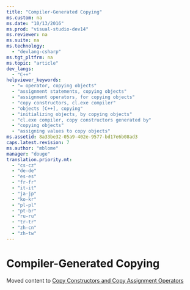 ```yaml
---
title: "Compiler-Generated Copying"
ms.custom: na
ms.date: "10/13/2016"
ms.prod: "visual-studio-dev14"
ms.reviewer: na
ms.suite: na
ms.technology: 
  - "devlang-csharp"
ms.tgt_pltfrm: na
ms.topic: "article"
dev_langs: 
  - "C++"
helpviewer_keywords: 
  - "= operator, copying objects"
  - "assignment statements, copying objects"
  - "assignment operators, for copying objects"
  - "copy constructors, cl.exe compiler"
  - "objects [C++], copying"
  - "initializing objects, by copying objects"
  - "cl.exe compiler, copy constructors generated by"
  - "copying objects"
  - "assigning values to copy objects"
ms.assetid: 8a33be32-05a9-402e-9577-bd17e6b08ad3
caps.latest.revision: 7
ms.author: "mblome"
manager: "douge"
translation.priority.mt: 
  - "cs-cz"
  - "de-de"
  - "es-es"
  - "fr-fr"
  - "it-it"
  - "ja-jp"
  - "ko-kr"
  - "pl-pl"
  - "pt-br"
  - "ru-ru"
  - "tr-tr"
  - "zh-cn"
  - "zh-tw"
---
```

# Compiler-Generated Copying
Moved content to [Copy Constructors and Copy Assignment Operators](../Topic/Copy%20Constructors%20and%20Copy%20Assignment%20Operators%20\(C++\).md)